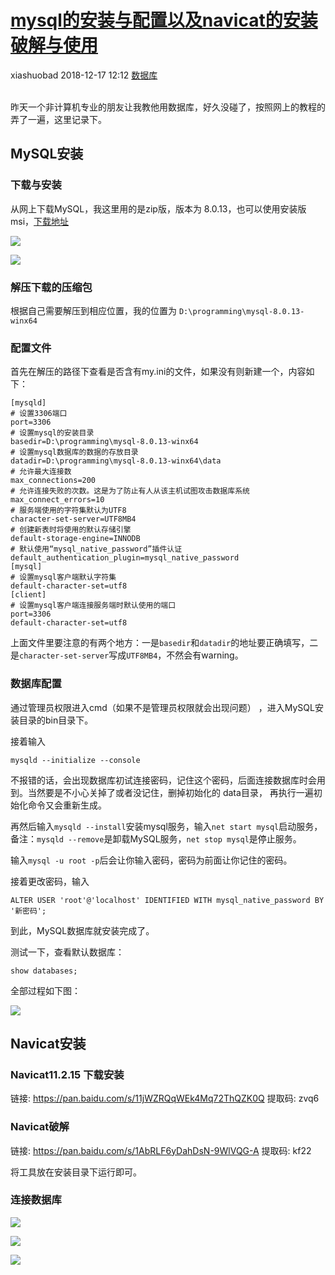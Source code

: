<div class="blog-article">
<h1><a href="p.html?p=\数据库\mysql安装配置" class="title">mysql的安装与配置以及navicat的安装破解与使用</a></h1>
<span class="author">xiashuobad</span>
<span class="time">2018-12-17 12:12</span>
<span><a href="tags.html?t=数据库" class="tag">数据库</a></span>
</div>
<br/>

昨天一个非计算机专业的朋友让我教他用数据库，好久没碰了，按照网上的教程的弄了一遍，这里记录下。
## MySQL安装 ##
### 下载与安装
从网上下载MySQL，我这里用的是zip版，版本为 8.0.13，也可以使用安装版msi，[下载地址](https://dev.mysql.com/downloads/mysql/)

![](assets/images/2018/12/437re1qe50jg8rndrioa5alk0e.png)

![](assets/images/2018/12/rl0d0bjucggdqr03fc381cm5va.png)

### 解压下载的压缩包 
根据自己需要解压到相应位置，我的位置为 `D:\programming\mysql-8.0.13-winx64`
### 配置文件 ###
首先在解压的路径下查看是否含有my.ini的文件，如果没有则新建一个，内容如下：

```
[mysqld]
# 设置3306端口
port=3306
# 设置mysql的安装目录
basedir=D:\programming\mysql-8.0.13-winx64
# 设置mysql数据库的数据的存放目录
datadir=D:\programming\mysql-8.0.13-winx64\data
# 允许最大连接数
max_connections=200
# 允许连接失败的次数。这是为了防止有人从该主机试图攻击数据库系统
max_connect_errors=10
# 服务端使用的字符集默认为UTF8
character-set-server=UTF8MB4
# 创建新表时将使用的默认存储引擎
default-storage-engine=INNODB
# 默认使用“mysql_native_password”插件认证
default_authentication_plugin=mysql_native_password
[mysql]
# 设置mysql客户端默认字符集
default-character-set=utf8
[client]
# 设置mysql客户端连接服务端时默认使用的端口
port=3306
default-character-set=utf8
```

上面文件里要注意的有两个地方：一是`basedir`和`datadir`的地址要正确填写，二是`character-set-server`写成`UTF8MB4`，不然会有warning。

### 数据库配置 ###
通过管理员权限进入cmd（如果不是管理员权限就会出现问题） ，进入MySQL安装目录的bin目录下。

接着输入

`mysqld --initialize --console`

不报错的话，会出现数据库初试连接密码，记住这个密码，后面连接数据库时会用到。当然要是不小心关掉了或者没记住，删掉初始化的 data目录，
再执行一遍初始化命令又会重新生成。

再然后输入`mysqld --install`安装mysql服务，输入`net start mysql`启动服务，备注：`mysqld --remove`是卸载MySQL服务，`net stop mysql`是停止服务。

输入`mysql -u root -p`后会让你输入密码，密码为前面让你记住的密码。

接着更改密码，输入

`ALTER USER 'root'@'localhost' IDENTIFIED WITH mysql_native_password BY '新密码';`

到此，MySQL数据库就安装完成了。

测试一下，查看默认数据库：

`show databases;`

全部过程如下图：

![](assets/images/2018/12/209dgb99p8glrpk27r6638s299.png)

## Navicat安装 ##
### Navicat11.2.15 下载安装 ###
链接: https://pan.baidu.com/s/11jWZRQqWEk4Mq72ThQZK0Q 提取码: zvq6
### Navicat破解 ###
链接: https://pan.baidu.com/s/1AbRLF6yDahDsN-9WlVQG-A 提取码: kf22

 将工具放在安装目录下运行即可。
### 连接数据库 ###
![](assets/images/2018/12/51222u6u0qhibqdrak5vl2aab7.png)

![](assets/images/2018/12/sfbpeekmg2h97q6kbrqv8avqvv.png)

![](assets/images/2018/12/quf618cu2ggiaqtse7261oia5q.png)